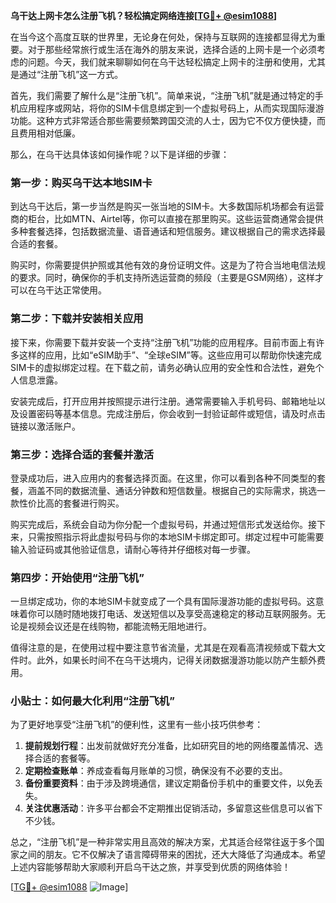 **乌干达上网卡怎么注册飞机？轻松搞定网络连接[[TG💪+ @esim1088](https://t.me/s/esim1088)]**

在当今这个高度互联的世界里，无论身在何处，保持与互联网的连接都显得尤为重要。对于那些经常旅行或生活在海外的朋友来说，选择合适的上网卡是一个必须考虑的问题。今天，我们就来聊聊如何在乌干达轻松搞定上网卡的注册和使用，尤其是通过“注册飞机”这一方式。

首先，我们需要了解什么是“注册飞机”。简单来说，“注册飞机”就是通过特定的手机应用程序或网站，将你的SIM卡信息绑定到一个虚拟号码上，从而实现国际漫游功能。这种方式非常适合那些需要频繁跨国交流的人士，因为它不仅方便快捷，而且费用相对低廉。

那么，在乌干达具体该如何操作呢？以下是详细的步骤：

### 第一步：购买乌干达本地SIM卡

到达乌干达后，第一步当然是购买一张当地的SIM卡。大多数国际机场都会有运营商的柜台，比如MTN、Airtel等，你可以直接在那里购买。这些运营商通常会提供多种套餐选择，包括数据流量、语音通话和短信服务。建议根据自己的需求选择最合适的套餐。

购买时，你需要提供护照或其他有效的身份证明文件。这是为了符合当地电信法规的要求。同时，确保你的手机支持所选运营商的频段（主要是GSM网络），这样才可以在乌干达正常使用。

### 第二步：下载并安装相关应用

接下来，你需要下载并安装一个支持“注册飞机”功能的应用程序。目前市面上有许多这样的应用，比如“eSIM助手”、“全球eSIM”等。这些应用可以帮助你快速完成SIM卡的虚拟绑定过程。在下载之前，请务必确认应用的安全性和合法性，避免个人信息泄露。

安装完成后，打开应用并按照提示进行注册。通常需要输入手机号码、邮箱地址以及设置密码等基本信息。完成注册后，你会收到一封验证邮件或短信，请及时点击链接以激活账户。

### 第三步：选择合适的套餐并激活

登录成功后，进入应用内的套餐选择页面。在这里，你可以看到各种不同类型的套餐，涵盖不同的数据流量、通话分钟数和短信数量。根据自己的实际需求，挑选一款性价比高的套餐进行购买。

购买完成后，系统会自动为你分配一个虚拟号码，并通过短信形式发送给你。接下来，只需按照指示将此虚拟号码与你的本地SIM卡绑定即可。绑定过程中可能需要输入验证码或其他验证信息，请耐心等待并仔细核对每一步骤。

### 第四步：开始使用“注册飞机”

一旦绑定成功，你的本地SIM卡就变成了一个具有国际漫游功能的虚拟号码。这意味着你可以随时随地拨打电话、发送短信以及享受高速稳定的移动互联网服务。无论是视频会议还是在线购物，都能流畅无阻地进行。

值得注意的是，在使用过程中要注意节省流量，尤其是在观看高清视频或下载大文件时。此外，如果长时间不在乌干达境内，记得关闭数据漫游功能以防产生额外费用。

### 小贴士：如何最大化利用“注册飞机”

为了更好地享受“注册飞机”的便利性，这里有一些小技巧供参考：

1. **提前规划行程**：出发前就做好充分准备，比如研究目的地的网络覆盖情况、选择合适的套餐等。
2. **定期检查账单**：养成查看每月账单的习惯，确保没有不必要的支出。
3. **备份重要资料**：由于涉及跨境通信，建议定期备份手机中的重要文件，以免丢失。
4. **关注优惠活动**：许多平台都会不定期推出促销活动，多留意这些信息可以省下不少钱。

总之，“注册飞机”是一种非常实用且高效的解决方案，尤其适合经常往返于多个国家之间的朋友。它不仅解决了语言障碍带来的困扰，还大大降低了沟通成本。希望上述内容能够帮助大家顺利开启乌干达之旅，并享受到优质的网络体验！

[[TG💪+ @esim1088](https://t.me/s/esim1088) ![Image](https://i.postimg.cc/4NQfJmqS/Snipaste-2025-05-13-00-14-12.png)]